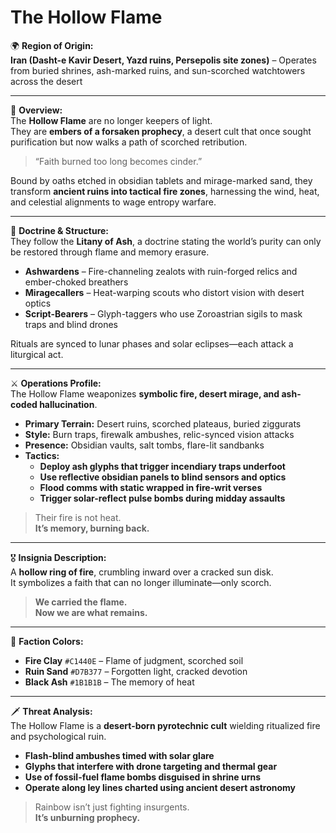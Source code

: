 # The Hollow Flame

🌍 **Region of Origin:**  
**Iran (Dasht-e Kavir Desert, Yazd ruins, Persepolis site zones)** – Operates from buried shrines, ash-marked ruins, and sun-scorched watchtowers across the desert

---

🎴 **Overview:**  
The **Hollow Flame** are no longer keepers of light.  
They are **embers of a forsaken prophecy**, a desert cult that once sought purification but now walks a path of scorched retribution.

> “Faith burned too long becomes cinder.”

Bound by oaths etched in obsidian tablets and mirage-marked sand, they transform **ancient ruins into tactical fire zones**, harnessing the wind, heat, and celestial alignments to wage entropy warfare.

---

🧠 **Doctrine & Structure:**  
They follow the **Litany of Ash**, a doctrine stating the world’s purity can only be restored through flame and memory erasure.

- **Ashwardens** – Fire-channeling zealots with ruin-forged relics and ember-choked breathers  
- **Miragecallers** – Heat-warping scouts who distort vision with desert optics  
- **Script-Bearers** – Glyph-taggers who use Zoroastrian sigils to mask traps and blind drones

Rituals are synced to lunar phases and solar eclipses—each attack a liturgical act.

---

⚔️ **Operations Profile:**  
The Hollow Flame weaponizes **symbolic fire, desert mirage, and ash-coded hallucination**.

- **Primary Terrain:** Desert ruins, scorched plateaus, buried ziggurats  
- **Style:** Burn traps, firewalk ambushes, relic-synced vision attacks  
- **Presence:** Obsidian vaults, salt tombs, flare-lit sandbanks  
- **Tactics:**  
  - **Deploy ash glyphs that trigger incendiary traps underfoot**  
  - **Use reflective obsidian panels to blind sensors and optics**  
  - **Flood comms with static wrapped in fire-writ verses**  
  - **Trigger solar-reflect pulse bombs during midday assaults**

> Their fire is not heat.  
> **It’s memory, burning back.**

---

🎖️ **Insignia Description:**  
A **hollow ring of fire**, crumbling inward over a cracked sun disk.  
It symbolizes a faith that can no longer illuminate—only scorch.

> **We carried the flame.  
> Now we are what remains.**

---

🎨 **Faction Colors:**

- **Fire Clay** `#C1440E` – Flame of judgment, scorched soil  
- **Ruin Sand** `#D7B377` – Forgotten light, cracked devotion  
- **Black Ash** `#1B1B1B` – The memory of heat

---

🗡️ **Threat Analysis:**  
The Hollow Flame is a **desert-born pyrotechnic cult** wielding ritualized fire and psychological ruin.

- **Flash-blind ambushes timed with solar glare**  
- **Glyphs that interfere with drone targeting and thermal gear**  
- **Use of fossil-fuel flame bombs disguised in shrine urns**  
- **Operate along ley lines charted using ancient desert astronomy**

> Rainbow isn’t just fighting insurgents.  
> **It’s unburning prophecy.**
